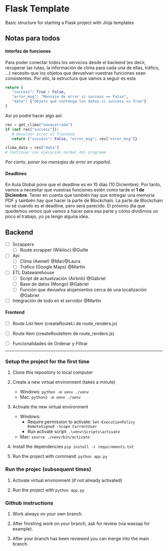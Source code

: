 # Flask Template
Basic structure for starting a Flask project with Jinja templates

## Notas para todos

#### Interfaz de funciones

Para poder conectar todos los servicios desde el backend (es decir, recuperar las rutas, la información de clima para cada una de ellas, tráfico, ...) necesito que los objetos que devuelvan vuestras funciones sean consistentes. Por ello, la estructura que vamos a seguir es esta

```python
return {
   "success": True / False,
   "error_msg": "Mensaje de error si success == False",
   "data": {"Objeto que contenga los datos si success == True"}
}
```

Así yo podré hacer algo así:

```python
res = get_clima("navacerrada")
if (not res["success"]):
   # Devolver error al frontend
   return {"success": False, "error_msg": res["error_msg"]}

clima_data = res["data"]
# Continuar con ejecución normal del programa
```

*Por cierto, poner los mensajes de error en español*.

#### Deadlines

En Aula Global pone que el deadline es en 15 días (10 Diciembre). Por tanto, vamos a necesitar que vuestras funciones estén como tarde el **1 de Diciembre**. Tener en cuenta que también hay que entregar una memoria PDF y también hay que hacer la parte de Blockchain. La parte de Blockchain no sé cuando es el deadline, pero será parecido. El próximo día que quedemos vemos qué vamos a hacer para esa parte y cómo dividirnos un poco el trabajo, yo ya tengo alguna idea.

## Backend

- [ ] Scrappers
   - [ ] Route scrapper (Wikiloc) @Guille
   
- [ ] Api
   - [ ] Clima (Aemet) @Mar/@Laura
   - [ ] Tráfico (Google Maps) @Martin

- [ ] ETL Datawarehouse
   - [ ] Script de actualización (Airbnb) @Gabriel
   - [ ] Base de datos (Mongo) @Gabriel
   - [ ] Función que devuelva alojamientos cerca de una localización @Gabriel

- [ ] Integración de todo en el servidor @Martin

#### Frontend

- [ ] Route List Item (createRouteLi de route_renders.js)
- [ ] Route Item (createRouteItem de route_renders.js)
- [ ] Funcionalidades de Ordenar y Filtrar


---
### Setup the project for the first time

1. Clone this repository to local computer

2. Create a new virtual environment (takes a minute)
    - Windows:  ```python -m venv ./venv```
    - Mac:  ```python3 -m venv ./venv```

3. Activate the new virtual environment
   - Windows:
      - Require permission to activate: ```Set-ExecutionPolicy RemoteSigned -Scope CurrentUser```
      -  Run activate script: ```.\venv\Scripts\activate```
   - Mac:  ```source ./venv/bin/activate```

4. Install the dependencies ```pip install -r requirements.txt```

5. Run the project with command: ```python app.py```

### Run the projec (subsequent times)

1. Activate virtual environment (if not already activated)

2. Run the project with ```python app.py```

### Github instructions

1. Work always on your own branch.

2. After finishing work on your branch, ask for review (via wassap for example).

3. After your branch has been reviewed you can merge into the main branch.

